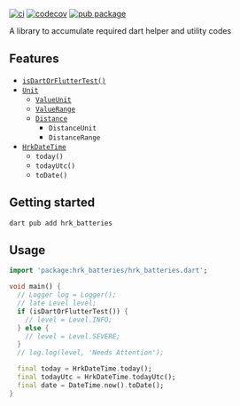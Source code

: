 [![ci](https://github.com/hrishikesh-kadam/hrk_batteries.dart/actions/workflows/ci.yaml/badge.svg)](https://github.com/hrishikesh-kadam/hrk_batteries.dart/actions/workflows/ci.yaml)
[![codecov](https://codecov.io/gh/hrishikesh-kadam/hrk_batteries.dart/branch/main/graph/badge.svg)](https://codecov.io/gh/hrishikesh-kadam/hrk_batteries.dart)
[![pub package](https://img.shields.io/pub/v/hrk_batteries.svg)](https://pub.dev/packages/hrk_batteries)

A library to accumulate required dart helper and utility codes

## Features

- [`isDartOrFlutterTest()`]
- [`Unit`]
  - [`ValueUnit`]
  - [`ValueRange`]
  - [`Distance`]
    - `DistanceUnit`
    - `DistanceRange`
- [`HrkDateTime`]
  - `today()`
  - `todayUtc()`
  - `toDate()`

## Getting started

```console
dart pub add hrk_batteries
```

## Usage

```dart
import 'package:hrk_batteries/hrk_batteries.dart';

void main() {
  // Logger log = Logger();
  // late Level level;
  if (isDartOrFlutterTest()) {
    // level = Level.INFO;
  } else {
    // level = Level.SEVERE;
  }
  // log.log(level, 'Needs Attention');

  final today = HrkDateTime.today();
  final todayUtc = HrkDateTime.todayUtc();
  final date = DateTime.now().toDate();
}
```

[`isDartOrFlutterTest()`]: lib/src/common_test/common_test.dart
[`Unit`]: lib/src/unit/unit.dart
[`ValueUnit`]: lib/src/unit/value_unit.dart
[`ValueRange`]: lib/src/unit/value_range.dart
[`Distance`]: lib/src/unit/distance.dart
[`HrkDateTime`]: lib/src/extension/date_time.dart
